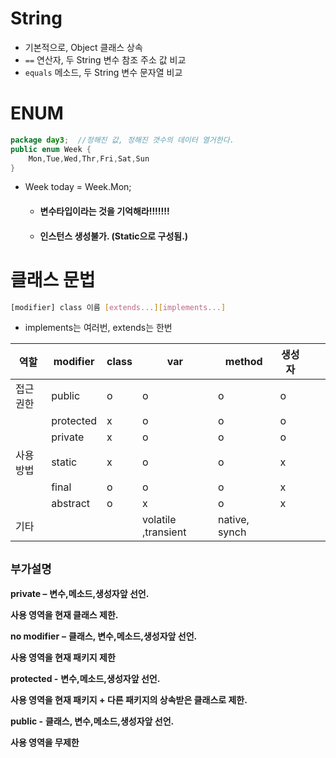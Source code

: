 # String

* 기본적으로, Object 클래스 상속
* `==` 연산자, 두 String 변수 참조 주소 값 비교
* `equals` 메소드, 두 String 변수 문자열 비교



# ENUM

``` java
package day3;  //정해진 값, 정해진 갯수의 데이터 열거한다.
public enum Week {
	Mon,Tue,Wed,Thr,Fri,Sat,Sun
}
```

* Week today = Week.Mon;

  * #### 변수타입이라는 것을 기억해라!!!!!!!

  * #### 인스턴스 생성불가. (Static으로 구성됨.)



# 클래스 문법

``` bash 
[modifier] class 이름 [extends...][implements...]
```

* implements는 여러번, extends는 한번



| 역할     | modifier  | class | var                   | method        | 생성자 |      |      |
| -------- | --------- | ----- | --------------------- | ------------- | ------ | ---- | ---- |
| 접근권한 | public    | o     | o                     | o             | o      |      |      |
|          | protected | x     | o                     | o             | o      |      |      |
|          | private   | x     | o                     | o             | o      |      |      |
| 사용방법 | static    | x     | o                     | o             | x      |      |      |
|          | final     | o     | o                     | o             | x      |      |      |
|          | abstract  | o     | x                     | o             | x      |      |      |
| 기타     |           |       | volatile   ,transient | native, synch |        |      |      |

## `부가설명`

**private –** **변수,메소드,생성자앞 선언.**

**사용 영역을 현재 클래스 제한.**

**no modifier** **–** **클래스, 변수,메소드,생성자앞 선언.**

**사용 영역을 현재 패키지 제한**

**protected -** **변수,메소드,생성자앞 선언.**

**사용 영역을 현재 패키지 + 다른 패키지의 상속받은 클래스로 제한.**

**public -** **클래스, 변수,메소드,생성자앞 선언.**

**사용 영역을 무제한**



